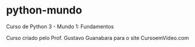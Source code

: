 # python-mundo
Curso de Python 3 - Mundo 1: Fundamentos

Curso criado pelo Prof. Gustavo Guanabara para o site CursoemVideo.com
